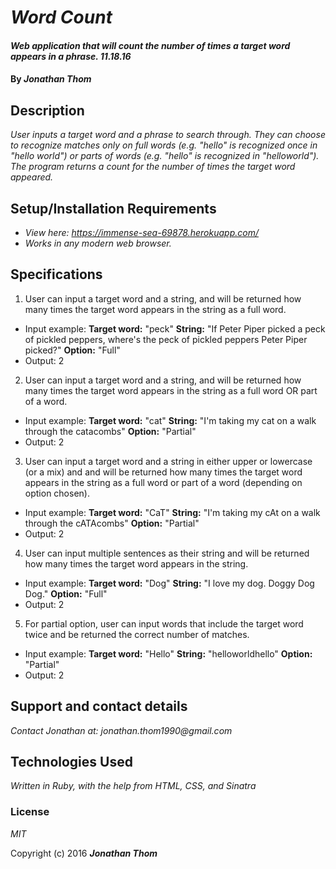 # _Word Count_

#### _Web application that will count the number of times a target word appears in a phrase. 11.18.16_

#### By _**Jonathan Thom**_

## Description

_User inputs a target word and a phrase to search through. They can choose to recognize matches only on full words (e.g. "hello" is recognized once in "hello world") or parts of words (e.g. "hello" is recognized in "helloworld"). The program returns a count for the number of times the target word appeared._

## Setup/Installation Requirements

* _View here: https://immense-sea-69878.herokuapp.com/_
* _Works in any modern web browser._

## Specifications
1. User can input a target word and a string, and will be returned how many times the target word appears in the string as a full word.
  * Input example:
    <b>Target word:</b> "peck"
    <b>String:</b> "If Peter Piper picked a peck of pickled peppers, where's the peck of pickled peppers Peter Piper picked?"
    <b>Option:</b> "Full"
  * Output: 2

2. User can input a target word and a string, and will be returned how many times the target word appears in the string as a full word OR part of a word.
  * Input example:
    <b>Target word:</b> "cat"
    <b>String:</b> "I'm taking my cat on a walk through the catacombs"
    <b>Option:</b> "Partial"
  * Output: 2

3. User can input a target word and a string in either upper or lowercase (or a mix) and and will be returned how many times the target word appears in the string as a full word or part of a word (depending on option chosen).
  * Input example:
    <b>Target word:</b> "CaT"
    <b>String:</b> "I'm taking my cAt on a walk through the cATAcombs"
    <b>Option:</b> "Partial"
  * Output: 2

4. User can input multiple sentences as their string and will be returned how many times the target word appears in the string.
  * Input example:
    <b>Target word:</b> "Dog"
    <b>String:</b> "I love my dog. Doggy Dog Dog."
    <b>Option:</b> "Full"
  * Output: 2

5. For partial option, user can input words that include the target word twice and be returned the correct number of matches.
  * Input example:
    <b>Target word:</b> "Hello"
    <b>String:</b> "helloworldhello"
    <b>Option:</b> "Partial"
  * Output: 2

## Support and contact details

_Contact Jonathan at: jonathan.thom1990@gmail.com_

## Technologies Used

_Written in Ruby, with the help from HTML, CSS, and Sinatra_

### License

*MIT*

Copyright (c) 2016 **_Jonathan Thom_**
